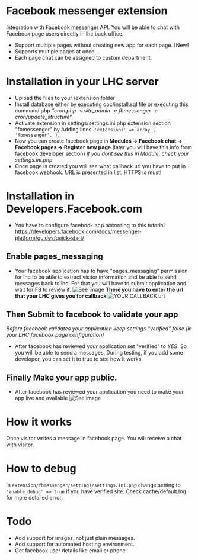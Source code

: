# Facebook messenger extension
Integration with Facebook messenger API. You will be able to chat with Facebook page users directly in lhc back office.
 * Support multiple pages without creating new app for each page. [New]
 * Supports multiple pages at once.
 * Each page chat can be assigned to custom department.

# Installation in your LHC server
* Upload the files to your /extension folder
* Install database either by executing doc/install.sql file or executing this command php _"cron.php -s site_admin -e fbmessenger -c cron/update_structure"_
* Activate extension in settings/settings.ini.php extension section "fbmessenger" by Adding lines: 
<code>'extensions' =>  array (  'fbmessenger',  ),	</code> 
* Now you can create facebook page in **Modules -> Facebook chat -> Facebook pages -> Register new page** (later you will have this info from facebook developer section) _if you dont see this in Module, check your settings.ini.php_
* Once page is created you will see what callback url you have to put in facebook webhook. URL is presented in list. HTTPS is must!


# Installation in Developers.Facebook.com

 * You have to configure facebook app according to this tutorial https://developers.facebook.com/docs/messenger-platform/guides/quick-start/
## Enable pages_messaging
* Your facebook application has to have "pages_messaging" permission for lhc to be able to extract visitor information and be able to send messages back to lhc. For that you will have to submit application and wait for FB to review it.
 ![See image](https://chatconclientes.info/github/submit.jpg)
**There you have to enter the url that your LHC gives you for callback**
 ![YOUR CALLBACK url](https://chatconclientes.info/github/webhook-setup.JPG)
 
## Then Submit to facebook to validate your app
*Before facebook validates your application keep settings "verified" false (in your LHC facebook page configuration)*
* After facebook has reviewed your application set "verified" to *YES*. So you will be able to send a messages. During testing, if you add some developer, you can set it to true to see how it works.
 
 ## Finally Make your app public. 
 * After facebook has reviewed your application you need to make your app live and available
  ![See image](https://chatconclientes.info/github/make-public.JPG)
 
# How it works
Once visitor writes a message in facebook page. You will receive a chat with visitor.

# How to debug
in <code>extension/fbmessenger/settings/settings.ini.php</code> change setting to <code>'enable_debug' => true</code> if you have verified site. Check cache/default.log for more detailed error.

# Todo
 * Add support for images, not just plain messages.
 * Add support for automated hosting environment.
 * Get facebook user details like email or phone.

